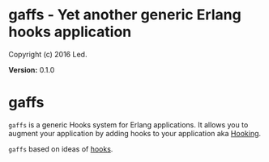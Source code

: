 
# gaffs - Yet another generic Erlang hooks application #

Copyright (c) 2016 Led.

__Version:__ 0.1.0

# gaffs

`gaffs` is a generic Hooks system for Erlang applications. It allows you to
augment your application by adding hooks to your application aka
[Hooking](https://en.wikipedia.org/wiki/Hooking).

`gaffs` based on ideas of [hooks](https://github.com/Ledest/hooks.git).
